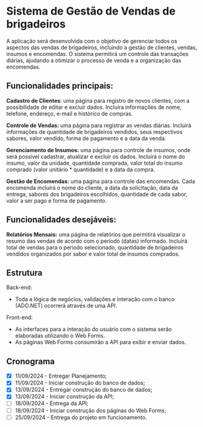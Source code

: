 # Sistema de Gestão de Vendas de brigadeiros

A aplicação será desenvolvida com o objetivo de gerenciar todos os aspectos das vendas de brigadeiros, incluindo a gestão de clientes, vendas, insumos e encomendas. O sistema permitirá um controle das transações diárias, ajudando a otimizar o processo de venda e a organização das encomendas.

## Funcionalidades principais:

**Cadastro de Clientes**: uma página para registro de novos clientes, com a possibilidade de editar e excluir dados. Incluíra informações de nome, telefone, endereço, e-mail e histórico de compras.

**Controle de Vendas:** uma página para registrar as vendas diárias. Incluirá informações de quantidade de brigadeiros vendidos, seus respectivos sabores, valor vendido, forma de pagamento e a data da venda.

**Gerenciamento de Insumos:** uma página para controle de insumos, onde será possível cadastrar, atualizar e excluir os dados. Incluirá o nome do insumo, valor da unidade, quantidade comprada, valor total do insumo comprado (valor unitário * quantidade) e a data da compra.

**Gestão de Encomendas:** uma página para controle das encomendas. Cada encomenda incluirá o nome do cliente, a data da solicitação, data da entrega, sabores dos brigadeiros escolhidos, quantidade de cada sabor, valor a ser pago e forma de pagamento.

## Funcionalidades desejáveis:

**Relatórios Mensais:** uma página de relatórios que permitirá visualizar o resumo das vendas de acordo com o período (datas) informado. Incluirá total de vendas para o período selecionado, quantidade de brigadeiros vendidos organizados por sabor e valor total de insumos comprados. 

## Estrutura

Back-end: 

- Toda a lógica de negócios, validações e interação com o banco (ADO.NET) ocorrerá através de uma API.

Front-end: 

- As interfaces para a interação do usuário com o sistema serão elaboradas utilizando o Web Forms.
- As páginas Web Forms consumirão a API para exibir e enviar dados.

## Cronograma

- [x]  11/09/2024 - Entregar Planejamento;
- [x]  11/09/2024 - Iniciar construção do banco de dados;
- [x]  13/09/2024 - Entregar construção do banco de dados;
- [x]  13/09/2024 - Iniciar construção da API;
- [ ]  18/09/2024 - Entrega da API;
- [ ]  18/09/2024 - Iniciar construção dos páginas do Web Forms;
- [ ]  25/09/2024 - Entrega do projeto em funcionamento.

